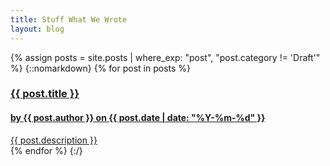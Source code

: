 ```yaml
---
title: Stuff What We Wrote
layout: blog
---
```

{% assign posts = site.posts | where_exp: "post", "post.category != 'Draft'" %}
{::nomarkdown}
{% for post in posts %}
	<div class="large-4 medium-6 small-12 cell">
		<a href="{{ post.url | remove_first:'/' }}">
			<div class="content-box blog-preview">
				<h3>{{ post.title }}</h3>
				<h4>by {{ post.author }} on {{ post.date | date: "%Y-%m-%d" }}</h4>
				<section>
					{{ post.description }}
				</section>
			</div>
		</a>
	</div>
{% endfor %}
{:/}

<!--stackedit_data:
eyJoaXN0b3J5IjpbMTIwNTQyMjU0LC0xMTczOTU4NzUwLC03MT
gxNjc0LC00NjcwNzg5MTVdfQ==
-->
